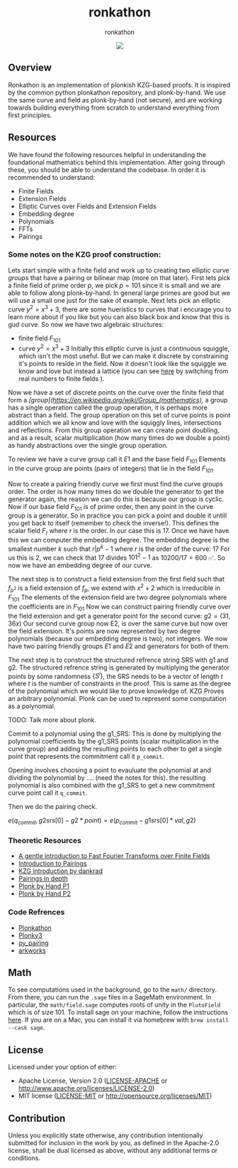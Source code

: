 <h1 align="center">
  ronkathon
</h1>

<p align="center">
  ronkathon
</p>

<div align="center">
  <a href="https://github.com/pluto/ronkathon/actions">
    <!-- ![](https://github.com/pluto/ronkathon/actions/workflows/ci.yml/badge.svg) -->
    <img src="https://github.com/pluto/ronkathon/actions/workflows/ci.yml/badge.svg" />
  </a>
  <!-- [![crates.io](https://img.shields.io/crates/v/ronkathon.svg)](https://crates.io/crates/ronkathon) -->
  <!-- [![Documentation](https://docs.rs/ronkathon/badge.svg)](https://docs.rs/ronkathon) -->
  </div>

## Overview
Ronkathon is an implementation of plonkish KZG-based proofs. It is inspired by the common python plonkathon repository, and plonk-by-hand. We use the same curve and field as plonk-by-hand (not secure), and are working towards building everything from scratch to understand everything from first principles.

## Resources

We have found the following resources helpful in understanding the foundational mathematics behind this implementation. After going through these, you should be able to understand the codebase. In order it is recommended to understand:
- Finite Fields
- Extension Fields
- Elliptic Curves over Fields and Extension Fields
- Embedding degree
- Polynomials
- FFTs
- Pairings

### Some notes on the KZG proof construction:
Lets start simple with a finite field and work up to creating two elliptic curve *groups* that have a pairing or bilinear map (more on that later). 
First lets pick a finite field of prime order $p$, we pick $p=101$ since it is small and we are able to follow along plonk-by-hand.
In general large primes are good but we will use a small one just for the sake of example.
Next lets pick an elliptic curve $y^2=x^3+3$, there are some hueristics to curves that i encurage you to learn more about if you like but you can also black box and know that this is gud curve.
So now we have two algebraic structures:
- finite field $F_{101}$
- curve $y^2=x^3+3$
Initially this elliptic curve is just a continuous squiggle, which isn't the most useful. But we can make it discrete by constraining it's points to reside in the field. 
Now it doesn't look like the squiggle we know and love but instead a lattice (you can see [here](https://andrea.corbellini.name/ecc/interactive/modk-add.html) by switching from real numbers to finite fields ).

Now we have a set of discrete points on the curve over the finite field that form a *[group](https://en.wikipedia.org/wiki/Group_(mathematics)*, a group has a single operation called the group operation, it is perhaps more abstract than a field. 
The group operation on this set of curve points is point addition which we all know and love with the squiggly lines, intersections and reflections. From this group operation we can create point doubling, and as a result, scalar multiplication (how many times do we double a point) as handy abstractions over the single group operation. 

To review we have a curve group call it $E1$ and the base field $F_{101}$
Elements in the curve group are points (pairs of integers) that lie in the field $F_{101}$.

Now to create a pairing friendly curve we first must find the curve groups order. 
The order is how many times do we double the generator to get the generator again, the reason we can do this is because our group is cyclic.
Now if our base field $F_{101}$ is of prime order, then any point in the curve group is a generator.
So in practice you can pick a point and double it untill you get back to itself (remember to check the inverse!).
This defines the scalar field $F_r$ where $r$ is the order. 
In our case this is $17$. 
Once we have have this we can computer the embedding degree.
The embedding degree is the smallest number $k$ such that $r | p^k - 1$ where $r$ is the order of the curve: $17$
For us this is $2$, we can check that 17 divides $101^2 -1$ as $10200 / 17 = 600$ ✅. 
So now we have an embedding degree of our curve. 

The next step is to construct a field extension from the first field such that $f_{p^2}$ is a field extension of $f_p$, we extend with $x^2 + 2$ which is irreducible in $F_{101}$
The elements of the extension field are two degree polynomials where the coefficients are in $F_{101}$
Now we can construct pairing friendly curve over the field extension and get a generator point for the second curve: $g2 = (31, 36x)$
Our second curve group now E2, is over the same curve but now over the field extension. 
It's points are now represented by two degree polynomials (because our embedding degree is two), not integers.
We now have two pairing friendly groups $E1$ and $E2$ and generators for both of them. 

The next step is to construct the structured refrence string SRS with g1 and g2. The structured refrence string is generated by multiplying the generator points by some randomness $\{S^i\}$, the SRS needs to be a vector of length $t$ where $t$ is the number of constraints in the proof. 
This is same as the degree of the polynomial which we would like to prove knowledge of. 
KZG Proves an arbitrary polynomial. Plonk can be used to represent some computation as a polynomial. 

TODO: Talk more about plonk.

Commit to a polynomial using the g1_SRS: This is done by multiplying the polynomial coefficients by the g1_SRS points (scalar multiplication in the curve group) and adding the resulting points to each other to get a single point that represents the commitment call it `p_commit`.

Opening involves choosing a point to evauluate the polynomial at and dividing the polynomial by .... (need the notes for this). the resulting polynomial is also combined with the g1_SRS to get a new commitment curve point call it `q_commit`.

Then we do the pairing check. 

$e(q_{commit}, g2srs[0] - g2* point) = e(p_{commit} - g1srs[0] * val, g2)$



### Theoretic Resources
- [A gentle introduction to Fast Fourier Transforms over Finite Fields](https://vitalik.eth.limo/general/2019/05/12/fft.html)
- [Introduction to Pairings](https://vitalik.eth.limo/general/2017/01/14/exploring_ecp.html)
- [KZG introduction by dankrad](https://dankradfeist.de/ethereum/2020/06/16/kate-polynomial-commitments.html)
- [Pairings in depth](https://static1.squarespace.com/static/5fdbb09f31d71c1227082339/t/5ff394720493bd28278889c6/1609798774687/PairingsForBeginners.pdf)
- [Plonk by Hand P1](https://research.metastate.dev/plonk-by-hand-part-1/)
- [Plonk by Hand P2](https://research.metastate.dev/plonk-by-hand-part-2-the-proof/)
### Code Refrences
- [Plonkathon](https://github.com/0xPARC/plonkathon/blob/main/README.md)
- [Plonky3](https://github.com/Plonky3/Plonky3)
- [py_pairing](https://github.com/ethereum/py_pairing/tree/master)
- [arkworks](https://github.com/arkworks-rs)


## Math
To see computations used in the background, go to the `math/` directory.
From there, you can run the `.sage` files in a SageMath environment.
In particular, the `math/field.sage` computes roots of unity in the `PlutoField` which is of size 101. To install sage on your machine, follow the instructions [here](https://doc.sagemath.org/html/en/installation/index.html). If you are on a Mac, you can install it via homebrew with `brew install --cask sage`.

## License
Licensed under your option of either:
- Apache License, Version 2.0 ([LICENSE-APACHE](LICENSE-APACHE) or http://www.apache.org/licenses/LICENSE-2.0)
- MIT license ([LICENSE-MIT](LICENSE-MIT) or http://opensource.org/licenses/MIT)

## Contribution
Unless you explicitly state otherwise, any contribution intentionally submitted
for inclusion in the work by you, as defined in the Apache-2.0 license, shall be
dual licensed as above, without any additional terms or conditions.
